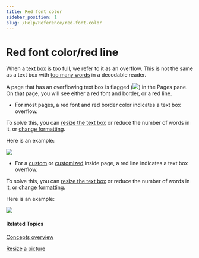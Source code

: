 ```yaml
---
title: Red font color
sidebar_position: 1
slug: /Help/Reference/red-font-color
---
```


# Red font color/red line

When a [text box](Text_Box.md) is too full, we refer to it as an overflow. This is not the same as a text box with [too many words](../Tasks/Edit_tasks/Leveled_Reader_Tool/Example_too_many_words.md) in a decodable reader.

A page that has an overflowing text box is flagged (![](/ref-docs-assets/images/Concepts/OverflowFLAG.png)) in the Pages pane. On that page, you will see either a red font and border, or a red line.

-   For most pages, a red font and red border color indicates a text box overflow.
    

To solve this, you can [resize the text box](../Tasks/Edit_tasks/About_the_Change_Layout_controls.md) or reduce the number of words in it, or [change formatting](../Tasks/Basic_tasks/Formatting_text/Formatting_Text_overview.md).

Here is an example:

![](/ref-docs-assets/images/Concepts/REDbox.png)

-   For a [custom](../Tasks/Edit_tasks/Custom_page_template_example.md) or [customized](../Tasks/Edit_tasks/Using_the_Change_Layout_controls.md) inside page, a red line indicates a text box overflow.
    

To solve this, you can [resize the text box](../Tasks/Edit_tasks/About_the_Change_Layout_controls.md) or reduce the number of words in it, or [change formatting](../Tasks/Basic_tasks/Formatting_text/Formatting_Text_overview.md).

Here is an example:

![](/ref-docs-assets/images/Concepts/RedLineOverflow.png)

#### Related Topics

[Concepts overview](Concepts_overview.md)

[Resize a picture](../Tasks/Edit_tasks/Resize_a_picture.md)